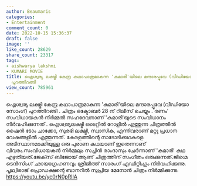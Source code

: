 ```yaml
---
author: Beaumaris
categories:
- Entertainment
comment_count: 0
date: 2022-10-15 15:36:37
draft: false
image: ''
like_count: 28629
share_count: 23317
tags:
- aishwarya lakshmi
- KUMARI MOVIE
title: ഐശ്വര്യ ലക്ഷ്മി കേന്ദ്ര കഥാപാത്രമാകുന്ന 'കുമാരി'യിലെ മന്ദാരപ്പൂവേ (വീഡിയോ സോംഗ്)
  പുറത്തിറങ്ങി
view_count: 785961
---
```


ഐശ്വര്യ ലക്ഷ്മി കേന്ദ്ര കഥാപാത്രമാകുന്ന 'കുമാരി'യിലെ മന്ദാരപ്പൂവേ (വീഡിയോ സോംഗ്) പുറത്തിറങ്ങി . ചിത്രം ഒക്ടോബർ 28 ന് റിലീസ് ചെയ്യും . രണം' സംവിധായകന്‍ നിര്‍മ്മല്‍ സഹദേവനാണ് 'കുമാരി'യുടെ സംവിധാനം നിർവഹിക്കുന്നത് . ഐശ്വര്യലക്ഷ്മി ടൈറ്റില്‍ റോളില്‍ എത്തുന്ന ചിത്രത്തില്‍ ഷൈന്‍ ടോം ചാക്കോ, സുരഭി ലക്ഷ്മി, സ്വാസിക, എന്നിവരാണ് മറ്റു പ്രധാന വേഷങ്ങളില്‍ എത്തുന്നത്. കേരളത്തിന്റെ നാടോടിക്കഥകളെ അടിസ്ഥാനമാക്കിയുള്ള ഒരു പുരാണ കഥയാണ് ഇതെന്നാണ് വിവരം.സംവിധായകന്‍ നിര്‍മ്മലും സച്ചിന്‍ രാംദാസും ചേര്‍ന്നാണ് 'കുമാരി' കഥ എഴുതിയത്.ജേക്‌സ് ബിജോയ് ആണ് ചിത്രത്തിന് സംഗീതം ഒരുക്കുന്നത്.ജിഗ്മെ ടെന്‍സിംഗ് ഛായാഗ്രഹണവും ശ്രീജിത്ത് സാരംഗ് എഡിറ്റിംഗും നിര്‍വഹിക്കുന്നു. പൃഥ്വിരാജ് പ്രൊഡക്ഷന്റെ ബാനറില്‍ സുപ്രിയ മേനോന്‍ ചിത്രം നിര്‍മ്മിക്കുന്നു. https://youtu.be/yc0rN0pRIlA